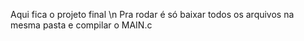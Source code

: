 Aqui fica o projeto final
\n
Pra rodar é só baixar todos os arquivos na mesma pasta e compilar o MAIN.c
